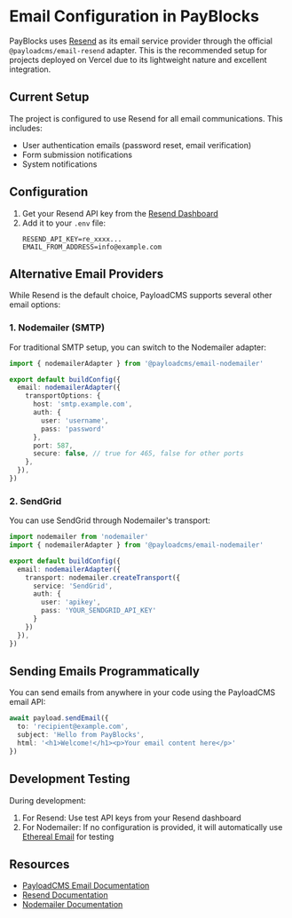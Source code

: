# Email Configuration in PayBlocks

PayBlocks uses [Resend](https://resend.com) as its email service provider through the official `@payloadcms/email-resend` adapter. This is the recommended setup for projects deployed on Vercel due to its lightweight nature and excellent integration.

## Current Setup

The project is configured to use Resend for all email communications. This includes:
- User authentication emails (password reset, email verification)
- Form submission notifications
- System notifications

## Configuration

1. Get your Resend API key from the [Resend Dashboard](https://resend.com/dashboard)
2. Add it to your `.env` file:
   ```env
   RESEND_API_KEY=re_xxxx...
   EMAIL_FROM_ADDRESS=info@example.com
   ```



## Alternative Email Providers

While Resend is the default choice, PayloadCMS supports several other email options:

### 1. Nodemailer (SMTP)
For traditional SMTP setup, you can switch to the Nodemailer adapter:

```typescript
import { nodemailerAdapter } from '@payloadcms/email-nodemailer'

export default buildConfig({
  email: nodemailerAdapter({
    transportOptions: {
      host: 'smtp.example.com',
      auth: {
        user: 'username',
        pass: 'password'
      },
      port: 587,
      secure: false, // true for 465, false for other ports
    },
  }),
})
```

### 2. SendGrid
You can use SendGrid through Nodemailer's transport:

```typescript
import nodemailer from 'nodemailer'
import { nodemailerAdapter } from '@payloadcms/email-nodemailer'

export default buildConfig({
  email: nodemailerAdapter({
    transport: nodemailer.createTransport({
      service: 'SendGrid',
      auth: {
        user: 'apikey',
        pass: 'YOUR_SENDGRID_API_KEY'
      }
    })
  }),
})
```

## Sending Emails Programmatically

You can send emails from anywhere in your code using the PayloadCMS email API:

```typescript
await payload.sendEmail({
  to: 'recipient@example.com',
  subject: 'Hello from PayBlocks',
  html: '<h1>Welcome!</h1><p>Your email content here</p>'
})
```

## Development Testing

During development:
1. For Resend: Use test API keys from your Resend dashboard
2. For Nodemailer: If no configuration is provided, it will automatically use [Ethereal Email](https://ethereal.email) for testing

## Resources
- [PayloadCMS Email Documentation](https://payloadcms.com/docs/email/overview)
- [Resend Documentation](https://resend.com/docs)
- [Nodemailer Documentation](https://nodemailer.com/about/)

